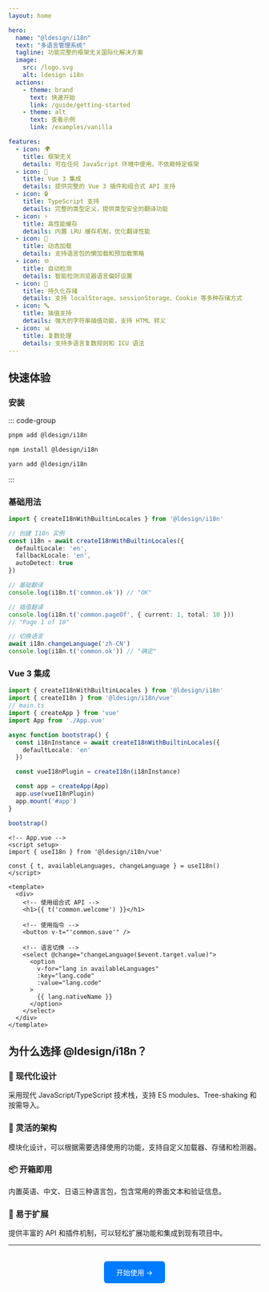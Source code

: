 ```yaml
---
layout: home

hero:
  name: "@ldesign/i18n"
  text: "多语言管理系统"
  tagline: 功能完整的框架无关国际化解决方案
  image:
    src: /logo.svg
    alt: ldesign i18n
  actions:
    - theme: brand
      text: 快速开始
      link: /guide/getting-started
    - theme: alt
      text: 查看示例
      link: /examples/vanilla

features:
  - icon: 🌍
    title: 框架无关
    details: 可在任何 JavaScript 环境中使用，不依赖特定框架
  - icon: 🎯
    title: Vue 3 集成
    details: 提供完整的 Vue 3 插件和组合式 API 支持
  - icon: 🔒
    title: TypeScript 支持
    details: 完整的类型定义，提供类型安全的翻译功能
  - icon: ⚡
    title: 高性能缓存
    details: 内置 LRU 缓存机制，优化翻译性能
  - icon: 🔄
    title: 动态加载
    details: 支持语言包的懒加载和预加载策略
  - icon: 🌐
    title: 自动检测
    details: 智能检测浏览器语言偏好设置
  - icon: 💾
    title: 持久化存储
    details: 支持 localStorage、sessionStorage、Cookie 等多种存储方式
  - icon: 🔤
    title: 插值支持
    details: 强大的字符串插值功能，支持 HTML 转义
  - icon: 📊
    title: 复数处理
    details: 支持多语言复数规则和 ICU 语法
---
```


## 快速体验

### 安装

::: code-group

```bash [pnpm]
pnpm add @ldesign/i18n
```

```bash [npm]
npm install @ldesign/i18n
```

```bash [yarn]
yarn add @ldesign/i18n
```

:::

### 基础用法

```typescript
import { createI18nWithBuiltinLocales } from '@ldesign/i18n'

// 创建 I18n 实例
const i18n = await createI18nWithBuiltinLocales({
  defaultLocale: 'en',
  fallbackLocale: 'en',
  autoDetect: true
})

// 基础翻译
console.log(i18n.t('common.ok')) // "OK"

// 插值翻译
console.log(i18n.t('common.pageOf', { current: 1, total: 10 }))
// "Page 1 of 10"

// 切换语言
await i18n.changeLanguage('zh-CN')
console.log(i18n.t('common.ok')) // "确定"
```

### Vue 3 集成

```typescript
import { createI18nWithBuiltinLocales } from '@ldesign/i18n'
import { createI18n } from '@ldesign/i18n/vue'
// main.ts
import { createApp } from 'vue'
import App from './App.vue'

async function bootstrap() {
  const i18nInstance = await createI18nWithBuiltinLocales({
    defaultLocale: 'en'
  })

  const vueI18nPlugin = createI18n(i18nInstance)

  const app = createApp(App)
  app.use(vueI18nPlugin)
  app.mount('#app')
}

bootstrap()
```

```vue
<!-- App.vue -->
<script setup>
import { useI18n } from '@ldesign/i18n/vue'

const { t, availableLanguages, changeLanguage } = useI18n()
</script>

<template>
  <div>
    <!-- 使用组合式 API -->
    <h1>{{ t('common.welcome') }}</h1>

    <!-- 使用指令 -->
    <button v-t="'common.save'" />

    <!-- 语言切换 -->
    <select @change="changeLanguage($event.target.value)">
      <option
        v-for="lang in availableLanguages"
        :key="lang.code"
        :value="lang.code"
      >
        {{ lang.nativeName }}
      </option>
    </select>
  </div>
</template>
```

## 为什么选择 @ldesign/i18n？

### 🚀 现代化设计

采用现代 JavaScript/TypeScript 技术栈，支持 ES modules、Tree-shaking 和按需导入。

### 🎨 灵活的架构

模块化设计，可以根据需要选择使用的功能，支持自定义加载器、存储和检测器。

### 📦 开箱即用

内置英语、中文、日语三种语言包，包含常用的界面文本和验证信息。

### 🔧 易于扩展

提供丰富的 API 和插件机制，可以轻松扩展功能和集成到现有项目中。

---

<div style="text-align: center; margin-top: 2rem;">
  <a href="/guide/getting-started" style="display: inline-block; padding: 12px 24px; background: #007bff; color: white; text-decoration: none; border-radius: 6px; font-weight: 500;">
    开始使用 →
  </a>
</div>
